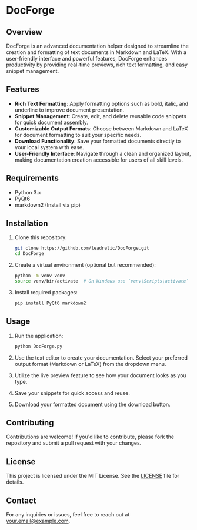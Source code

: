 # DocForge

## Overview
DocForge is an advanced documentation helper designed to streamline the creation and formatting of text documents in Markdown and LaTeX. With a user-friendly interface and powerful features, DocForge enhances productivity by providing real-time previews, rich text formatting, and easy snippet management.

## Features
- **Rich Text Formatting**: Apply formatting options such as bold, italic, and underline to improve document presentation.
- **Snippet Management**: Create, edit, and delete reusable code snippets for quick document assembly.
- **Customizable Output Formats**: Choose between Markdown and LaTeX for document formatting to suit your specific needs.
- **Download Functionality**: Save your formatted documents directly to your local system with ease.
- **User-Friendly Interface**: Navigate through a clean and organized layout, making documentation creation accessible for users of all skill levels.

## Requirements
- Python 3.x
- PyQt6
- markdown2 (Install via pip)

## Installation
1. Clone this repository:
   ```bash
   git clone https://github.com/leadrelic/DocForge.git
   cd DocForge
   ```

2. Create a virtual environment (optional but recommended):
   ```bash
   python -m venv venv
   source venv/bin/activate  # On Windows use `venv\Scripts\activate`
   ```

3. Install required packages:
   ```bash
   pip install PyQt6 markdown2
   ```

## Usage
1. Run the application:
   ```bash
   python DocForge.py
   ```

2. Use the text editor to create your documentation. Select your preferred output format (Markdown or LaTeX) from the dropdown menu.

3. Utilize the live preview feature to see how your document looks as you type.

4. Save your snippets for quick access and reuse.

5. Download your formatted document using the download button.

## Contributing
Contributions are welcome! If you'd like to contribute, please fork the repository and submit a pull request with your changes.

## License
This project is licensed under the MIT License. See the [LICENSE](LICENSE) file for details.

## Contact
For any inquiries or issues, feel free to reach out at your.email@example.com.
